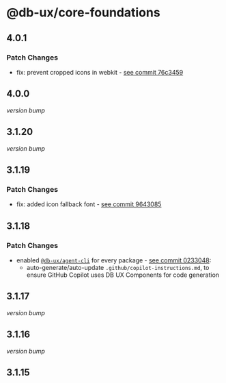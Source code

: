 # @db-ux/core-foundations

## 4.0.1

### Patch Changes

- fix: prevent cropped icons in webkit - [see commit 76c3459](https://github.com/db-ux-design-system/core-web/commit/76c3459d8a043f0320ec8d6bc3b520d3f69f055b)

## 4.0.0

_version bump_

## 3.1.20

_version bump_

## 3.1.19

### Patch Changes

- fix: added icon fallback font - [see commit 9643085](https://github.com/db-ux-design-system/core-web/commit/964308522935db01b220c681b47960b8191c74a6)

## 3.1.18

### Patch Changes

- enabled [`@db-ux/agent-cli`](https://www.npmjs.com/package/@db-ux/agent-cli) for every package - [see commit 0233048](https://github.com/db-ux-design-system/core-web/commit/023304869e61f5a506dca66a22d69e5f3d70f4d0):
  - auto-generate/auto-update `.github/copilot-instructions.md`, to ensure GitHub Copilot uses DB UX Components for code generation

## 3.1.17

_version bump_

## 3.1.16

_version bump_

## 3.1.15
